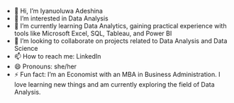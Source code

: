 - 👋 Hi, I’m Iyanuoluwa Adeshina
- 👀 I’m interested in Data Analysis
- 🌱 I’m currently learning Data Analytics, gaining practical experience with tools like Microsoft Excel, SQL, Tableau, and Power BI
- 💞️ I’m looking to collaborate on projects related to Data Analysis and Data Science
- 📫 How to reach me: LinkedIn
- 😄 Pronouns: she/her
- ⚡ Fun fact: I’m an Economist with an MBA in Business Administration. I love learning new things and am currently exploring the field of Data Analysis.

